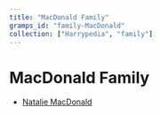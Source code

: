 ```yaml
---
title: "MacDonald Family"
gramps_id: "family-MacDonald"
collection: ["Harrypedia", "family"]
---
```


# MacDonald Family

- [Natalie MacDonald](/Harrypedia/people/MacDonald/Natalie/)
